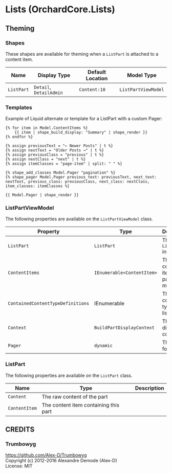 # Lists (OrchardCore.Lists)

## Theming

### Shapes

These shapes are available for theming when a `ListPart` is attached to a content item.

| Name | Display Type | Default Location | Model Type |
| ------| ------------ |----------------- | ---------- |
| `ListPart` | `Detail`, `DetailAdmin` | `Content:10` | `ListPartViewModel` |

### Templates

Example of Liquid alternate or template for a ListPart with a custom Pager:

```liquid
{% for item in Model.ContentItems %}
    {{ item | shape_build_display: "Summary" | shape_render }}
{% endfor %}

{% assign previousText = "← Newer Posts" | t %}
{% assign nextText = "Older Posts →" | t %}
{% assign previousClass = "previous" | t %}
{% assign nextClass = "next" | t %}
{% assign itemClasses = "page-item" | split: " " %}

{% shape_add_classes Model.Pager "pagination" %}
{% shape_pager Model.Pager previous_text: previousText, next_text: nextText, previous_class: previousClass, next_class: nextClass, item_classes: itemClasses %}

{{ Model.Pager | shape_render }}
```

### ListPartViewModel

The following properties are available on the `ListPartViewModel` class.

| Property | Type | Description |
| --------- | ---- |------------ |
| `ListPart` | `ListPart` | The `ListPart` instance |
| `ContentItems` | `IEnumerable<ContentItem>` | The content items the part is made of |
| `ContainedContentTypeDefinitions` | IEnumerable<ContentTypeDefinition> | The content types the list accepts |
| `Context` | `BuildPartDisplayContext` | The current display context |
| `Pager` | `dynamic` | The pager for the list |

### ListPart

The following properties are available on the `ListPart` class.

| Name | Type | Description |
| -----| ---- |------------ |
| `Content` | The raw content of the part |
| `ContentItem` | The content item containing this part |

## CREDITS

### Trumbowyg
<https://github.com/Alex-D/Trumbowyg>  
Copyright (c) 2012-2016 Alexandre Demode (Alex-D)  
License: MIT
